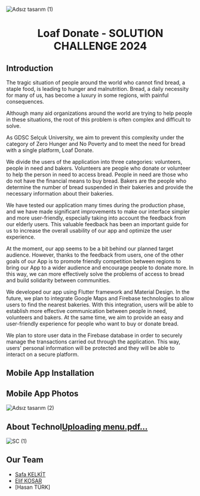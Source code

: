 
![Adsız tasarım (1)](https://github.com/safakelkit/solutionChallenge/assets/127013506/0e9bf2f3-530a-4846-8fe4-b6ac20e5447b)
 # <h1 align="center">Loaf Donate - SOLUTION CHALLENGE 2024</h1>


 ##  Introduction

 The tragic situation of people around the world who cannot find bread, a staple food, is leading to hunger and malnutrition. Bread, a daily necessity for many of us, has become a luxury in some regions, with painful consequences.

Although many aid organizations around the world are trying to help people in these situations, the root of this problem is often complex and difficult to solve.

As GDSC Selçuk University, we aim to prevent this complexity under the category of Zero Hunger and No Poverty and to meet the need for bread with a single platform, Loaf Donate.

We divide the users of the application into three categories: volunteers, people in need and bakers. Volunteers are people who donate or volunteer to help the person in need to access bread. People in need are those who do not have the financial means to buy bread. Bakers are the people who determine the number of bread suspended in their bakeries and provide the necessary information about their bakeries.

We have tested our application many times during the production phase, and we have made significant improvements to make our interface simpler and more user-friendly, especially taking into account the feedback from our elderly users. This valuable feedback has been an important guide for us to increase the overall usability of our app and optimize the user experience.

At the moment, our app seems to be a bit behind our planned target audience. However, thanks to the feedback from users, one of the other goals of our App is to promote friendly competition between regions to bring our App to a wider audience and encourage people to donate more. In this way, we can more effectively solve the problems of access to bread and build solidarity between communities. 


We developed our app using Flutter framework and Material Design. In the future, we plan to integrate Google Maps and Firebase technologies to allow users to find the nearest bakeries. With this integration, users will be able to establish more effective communication between people in need, volunteers and bakers. At the same time, we aim to provide an easy and user-friendly experience for people who want to buy or donate bread.

We plan to store user data in the Firebase database in order to securely manage the transactions carried out through the application. This way, users' personal information will be protected and they will be able to interact on a secure platform.

 ##  Mobile App Installation
 
 ##  Mobile App Photos
![Adsız tasarım (2)](https://github.com/safakelkit/solutionChallenge/assets/127013506/94c6ef7e-098a-4ab7-a81e-10e3cca5bef8)



 ##  About Technol[Uploading menu.pdf…]()
 ![SC (1)](https://github.com/safakelkit/solutionChallenge/assets/127013506/4e4071ad-8d2c-4f9f-bca4-d62991d203c2)

 ##  Our Team
 - [Safa KELKİT](https://github.com/safakelkit)
 - [Elif KOŞAR](https://github.com/Elf-kosar)
 - [Hasan TÜRK]
